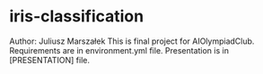 # iris-classification
Author: Juliusz Marszałek
This is final project for AIOlympiadClub.
Requirements are in environment.yml file.
Presentation is in [PRESENTATION] file.

